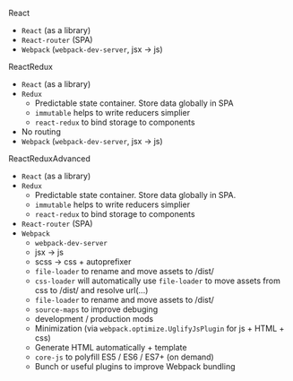 
React
- `React` (as a library)
- `React-router` (SPA)
- `Webpack` (`webpack-dev-server`, jsx -> js)

ReactRedux
- `React` (as a library)
- `Redux`
  - Predictable state container. Store data globally in SPA
  - `immutable` helps to write reducers simplier
  - `react-redux` to bind storage to components
- No routing
- `Webpack` (`webpack-dev-server`, jsx -> js)

ReactReduxAdvanced
- `React` (as a library)
- `Redux`
  - Predictable state container. Store data globally in SPA.
  - `immutable` helps to write reducers simplier
  - `react-redux` to bind storage to components
- `React-router` (SPA)
- `Webpack`
  - `webpack-dev-server`
  - jsx -> js
  - scss -> css + autoprefixer
  - `file-loader` to rename and move assets to /dist/
  - `css-loader` will automatically use `file-loader` to move assets from css to /dist/ and resolve url(...)
  - `file-loader` to rename and move assets to /dist/
  - `source-maps` to improve debuging
  - development / production mods
  - Minimization (via `webpack.optimize.UglifyJsPlugin` for js + HTML + css)
  - Generate HTML automatically + template
  - `core-js` to polyfill ES5 / ES6 / ES7+ (on demand)
  - Bunch or useful plugins to improve Webpack bundling
